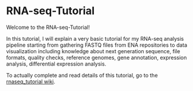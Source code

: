 # RNA-seq-Tutorial
Welcome to the RNA-seq-Tutorial!

In this tutorial, I will explain a very basic tutorial for my RNA-seq analysis pipeline starting from gathering FASTQ files from ENA repositories to data visualization including knowledge about next generation sequence, file formats, quality checks, reference genomes, gene annotation, expression analysis, differential expression analysis.

To actually complete and read details of this tutorial, go to the [rnaseq_tutorial wiki](https://github.com/CilgaIscan/rnaseq_tutorial/wiki).
